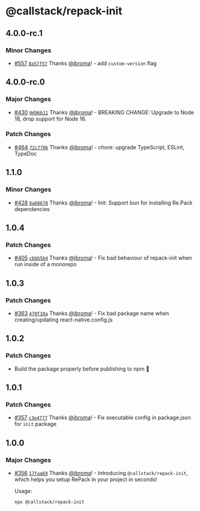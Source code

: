 # @callstack/repack-init

## 4.0.0-rc.1

### Minor Changes

- [#557](https://github.com/callstack/repack/pull/557) [`8a57f57`](https://github.com/callstack/repack/commit/8a57f57912748efe806dbac52e29a8f4e238652d) Thanks [@jbroma](https://github.com/jbroma)! - add `custom-version` flag

## 4.0.0-rc.0

### Major Changes

- [#430](https://github.com/callstack/repack/pull/430) [`0d96b11`](https://github.com/callstack/repack/commit/0d96b11ff3a6e2c21eb622e21ff7947db29a3272) Thanks [@jbroma](https://github.com/jbroma)! - BREAKING CHANGE: Upgrade to Node 18, drop support for Node 16.

### Patch Changes

- [#464](https://github.com/callstack/repack/pull/464) [`72c770b`](https://github.com/callstack/repack/commit/72c770bb4ac5540a3c73cf244ca861069a37b045) Thanks [@jbroma](https://github.com/jbroma)! - chore: upgrade TypeScript, ESLint, TypeDoc

## 1.1.0

### Minor Changes

- [#428](https://github.com/callstack/repack/pull/428) [`8a68670`](https://github.com/callstack/repack/commit/8a68670ed14a92341a68cd469330644df168bbeb) Thanks [@jbroma](https://github.com/jbroma)! - Init: Support bun for installing Re.Pack dependencies

## 1.0.4

### Patch Changes

- [#405](https://github.com/callstack/repack/pull/405) [`cbbb5b4`](https://github.com/callstack/repack/commit/cbbb5b485107dc46c4d2bb9f0578237bf4e50fdc) Thanks [@jbroma](https://github.com/jbroma)! - Fix bad behaviour of repack-init when run inside of a monorepo

## 1.0.3

### Patch Changes

- [#363](https://github.com/callstack/repack/pull/363) [`470f10a`](https://github.com/callstack/repack/commit/470f10a7b54ddebd8bd6f4ae65f290c00905d086) Thanks [@jbroma](https://github.com/jbroma)! - Fix bad package name when creating/updating react-native.config.js

## 1.0.2

### Patch Changes

- Build the package properly before publishing to npm 🤦

## 1.0.1

### Patch Changes

- [#357](https://github.com/callstack/repack/pull/357) [`c3e4777`](https://github.com/callstack/repack/commit/c3e4777f91089dcf01ff646c4bcb2e8c6c52b518) Thanks [@jbroma](https://github.com/jbroma)! - Fix executable config in package.json for `init` package

## 1.0.0

### Major Changes

- [#356](https://github.com/callstack/repack/pull/356) [`17faa69`](https://github.com/callstack/repack/commit/17faa69c727827e8ed62ca6a5c5d838d9995d7ce) Thanks [@jbroma](https://github.com/jbroma)! - Introducing `@callstack/repack-init`, which helps you setup RePack in your project in seconds!

  Usage:

  ```
  npx @callstack/repack-init
  ```
